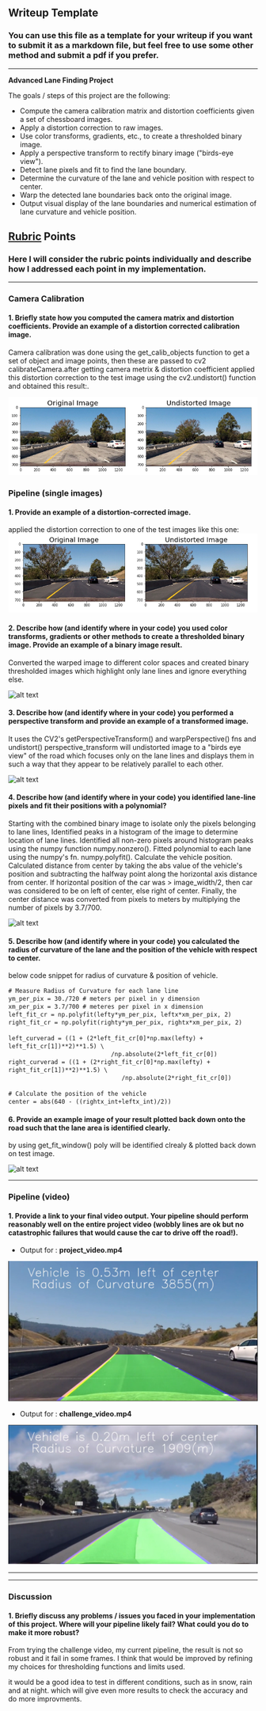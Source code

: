 ## Writeup Template

### You can use this file as a template for your writeup if you want to submit it as a markdown file, but feel free to use some other method and submit a pdf if you prefer.

---

**Advanced Lane Finding Project**

The goals / steps of this project are the following:

* Compute the camera calibration matrix and distortion coefficients given a set of chessboard images.
* Apply a distortion correction to raw images.
* Use color transforms, gradients, etc., to create a thresholded binary image.
* Apply a perspective transform to rectify binary image ("birds-eye view").
* Detect lane pixels and fit to find the lane boundary.
* Determine the curvature of the lane and vehicle position with respect to center.
* Warp the detected lane boundaries back onto the original image.
* Output visual display of the lane boundaries and numerical estimation of lane curvature and vehicle position.

[//]: # (Image References)

[image1]: ./image_outputs/undistorted_image.png "Undistorted"
[image7]: ./image_outputs/undistorted_image1.png "Undistorted"
[image2]: ./image_outputs/Perspective_transformed.jpg "Road Transformed"
[image3]: ./image_outputs/combined_thresholds.jpg "Binary threshold Example"
[image4]: ./image_outputs/Perspective_transformed.jpg "Warp Example"
[image5]: ./image_outputs/filled_poly.jpg "Fit lane line Visual"
[image6]: ./image_outputs/final_output.jpg "Output"
[video1]: ./project_video.mp4 "Video"


[video2]: ./project_video_ouput.mp4 "Video output"
[video3]: ./challenge_video_ouput.mp4 "challenge output"

## [Rubric](https://review.udacity.com/#!/rubrics/571/view) Points

### Here I will consider the rubric points individually and describe how I addressed each point in my implementation.  

---


### Camera Calibration

#### 1. Briefly state how you computed the camera matrix and distortion coefficients. Provide an example of a distortion corrected calibration image.

Camera calibration was done using the get_calib_objects function to get a set of object and image points, then these are passed to cv2 calibrateCamera.after getting camera metrix & distortion coefficient applied this distortion correction to the test image using the cv2.undistort() function and obtained this result:.  

![alt text][image1]

### Pipeline (single images)

#### 1. Provide an example of a distortion-corrected image.

applied the distortion correction to one of the test images like this one:
![alt text][image7]

#### 2. Describe how (and identify where in your code) you used color transforms, gradients or other methods to create a thresholded binary image.  Provide an example of a binary image result.

Converted the warped image to different color spaces and created binary thresholded images which highlight only lane lines and ignore everything else.

![alt text][image3]

#### 3. Describe how (and identify where in your code) you performed a perspective transform and provide an example of a transformed image.

It uses the CV2's getPerspectiveTransform() and warpPerspective() fns and undistort() 
perspective_transform will undistorted image to a "birds eye view" of the road which focuses only on the lane lines and displays them in such a way that they appear to be relatively parallel to each other.

![alt text][image2]

#### 4. Describe how (and identify where in your code) you identified lane-line pixels and fit their positions with a polynomial?

Starting with the combined binary image to isolate only the pixels belonging to lane lines,
Identified peaks in a histogram of the image to determine location of lane lines.
Identified all non-zero pixels around histogram peaks using the numpy function numpy.nonzero().
Fitted polynomial to each lane using the numpy's fn. numpy.polyfit().
Calculate the vehicle position.
Calculated distance from center by taking the abs value of the vehicle's position and subtracting the halfway point along the horizontal axis distance from center.
If horizontal position of the car was > image_width/2, then car was considered to be on left of center, else right of center.
Finally, the center distance was converted from pixels to meters by multiplying the number of pixels by 3.7/700.


![alt text][image5]

#### 5. Describe how (and identify where in your code) you calculated the radius of curvature of the lane and the position of the vehicle with respect to center.
below code snippet for radius of curvature & position of vehicle.

    # Measure Radius of Curvature for each lane line
    ym_per_pix = 30./720 # meters per pixel in y dimension
    xm_per_pix = 3.7/700 # meteres per pixel in x dimension
    left_fit_cr = np.polyfit(lefty*ym_per_pix, leftx*xm_per_pix, 2)
    right_fit_cr = np.polyfit(righty*ym_per_pix, rightx*xm_per_pix, 2)
    
    left_curverad = ((1 + (2*left_fit_cr[0]*np.max(lefty) + left_fit_cr[1])**2)**1.5) \
                                 /np.absolute(2*left_fit_cr[0])
    right_curverad = ((1 + (2*right_fit_cr[0]*np.max(lefty) + right_fit_cr[1])**2)**1.5) \
                                    /np.absolute(2*right_fit_cr[0])
    
    # Calculate the position of the vehicle
    center = abs(640 - ((rightx_int+leftx_int)/2))
    

#### 6. Provide an example image of your result plotted back down onto the road such that the lane area is identified clearly.
by using get_fit_window() poly will be identified clrealy & plotted back down on test image.

![alt text][image6]

---

### Pipeline (video)

#### 1. Provide a link to your final video output.  Your pipeline should perform reasonably well on the entire project video (wobbly lines are ok but no catastrophic failures that would cause the car to drive off the road!).


- Output for : **project_video.mp4**


[![Watch the video](output_videos_folder/project_output.png )](https://youtu.be/WMvepVfnb-o)

- Output for : **challenge_video.mp4**

[![Watch the video](output_videos_folder/Challenge_output.png )](https://youtu.be/JaH0FYGosZY)

---

---

### Discussion

#### 1. Briefly discuss any problems / issues you faced in your implementation of this project.  Where will your pipeline likely fail?  What could you do to make it more robust?

From trying the challenge video, my current pipeline, the result is not so robust and it fail in some frames. I think that would be improved by refining my choices for thresholding functions and limits used.

 it would be a good idea to test in different conditions, such as in snow, rain and at night. which will give even more results to check the accuracy and do more improvments.